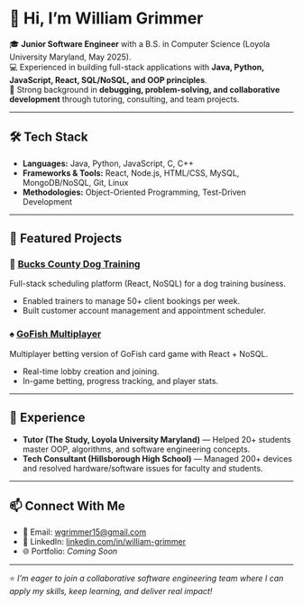 # 👋 Hi, I’m William Grimmer

🎓 **Junior Software Engineer** with a B.S. in Computer Science (Loyola University Maryland, May 2025).  
💻 Experienced in building full-stack applications with **Java, Python, JavaScript, React, SQL/NoSQL, and OOP principles**.  
🔧 Strong background in **debugging, problem-solving, and collaborative development** through tutoring, consulting, and team projects.  

---

## 🛠️ Tech Stack
- **Languages:** Java, Python, JavaScript, C, C++  
- **Frameworks & Tools:** React, Node.js, HTML/CSS, MySQL, MongoDB/NoSQL, Git, Linux  
- **Methodologies:** Object-Oriented Programming, Test-Driven Development  

---

## 📂 Featured Projects
### 🐶 [Bucks County Dog Training](https://github.com/emma-h1/Bucks-Dog-Training-Scheduler)  
Full-stack scheduling platform (React, NoSQL) for a dog training business.  
- Enabled trainers to manage 50+ client bookings per week.  
- Built customer account management and appointment scheduler.  

### ♠️ [GoFish Multiplayer](https://github.com/sccaeleo/crazy8s_482)  
Multiplayer betting version of GoFish card game with React + NoSQL.  
- Real-time lobby creation and joining.  
- In-game betting, progress tracking, and player stats.  

---

## 💼 Experience
- **Tutor (The Study, Loyola University Maryland)** — Helped 20+ students master OOP, algorithms, and software engineering concepts.  
- **Tech Consultant (Hillsborough High School)** — Managed 200+ devices and resolved hardware/software issues for faculty and students.  

---

## 📫 Connect With Me
- 📧 Email: [wgrimmer15@gmail.com](mailto:wgrimmer15@gmail.com)  
- 💼 LinkedIn: [linkedin.com/in/william-grimmer](https://linkedin.com/in/william-grimmer)  
- 🌐 Portfolio: *Coming Soon*  

---

⭐️ *I’m eager to join a collaborative software engineering team where I can apply my skills, keep learning, and deliver real impact!*  

